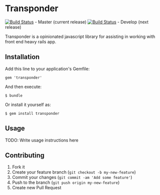 # Transponder
[![Build Status](https://www.travis-ci.org/zacksiri/transponder.png?branch=master)](https://www.travis-ci.org/zacksiri/transponder) - Master (current release)
[![Build Status](https://www.travis-ci.org/zacksiri/transponder.png?branch=develop)](https://www.travis-ci.org/zacksiri/transponder) - Develop (next release)

Transponder is a opinionated javascript library for assisting in working with front end heavy rails app.

## Installation

Add this line to your application's Gemfile:

    gem 'transponder'

And then execute:

    $ bundle

Or install it yourself as:

    $ gem install transponder

## Usage

TODO: Write usage instructions here

## Contributing

1. Fork it
2. Create your feature branch (`git checkout -b my-new-feature`)
3. Commit your changes (`git commit -am 'Add some feature'`)
4. Push to the branch (`git push origin my-new-feature`)
5. Create new Pull Request

